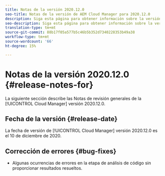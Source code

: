 ```yaml
---
title: Notas de la versión 2020.12.0
seo-title: Notas de la versión de AEM Cloud Manager para 2020.12.0
description: Siga esta página para obtener información sobre la versión 2020.12.0 de Cloud Manager
seo-description: Siga esta página para obtener información sobre la versión 2020.12.0 de AEM Cloud Manager
translation-type: tm+mt
source-git-commit: 88b17f05a577b5c46b5b352d7340228353b49a38
workflow-type: tm+mt
source-wordcount: '66'
ht-degree: 15%

---
```


# Notas de la versión 2020.12.0 {#release-notes-for}

La siguiente sección describe las Notas de revisión generales de la [!UICONTROL Cloud Manager] versión 2020.12.0.

## Fecha de la versión {#release-date}

La fecha de versión de [!UICONTROL Cloud Manager] versión 2020.12.0 es el 10 de diciembre de 2020.

## Corrección de errores {#bug-fixes}

* Algunas ocurrencias de errores en la etapa de análisis de código sin proporcionar resultados resueltos.
